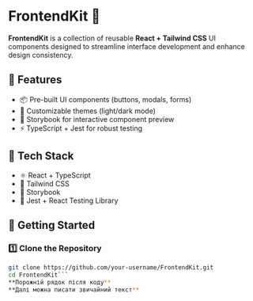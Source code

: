 # FrontendKit 🎨  

**FrontendKit** is a collection of reusable **React + Tailwind CSS** UI components designed to streamline interface development and enhance design consistency.  

## 🔹 Features  
- 📦 Pre-built UI components (buttons, modals, forms)  
- 🎨 Customizable themes (light/dark mode)  
- 📖 Storybook for interactive component preview  
- ⚡ TypeScript + Jest for robust testing  

## 🔧 Tech Stack  
- ⚛️ React + TypeScript  
- 🎨 Tailwind CSS  
- 📖 Storybook  
- 🧪 Jest + React Testing Library  

## 🚀 Getting Started  

### 1️⃣ Clone the Repository  
```bash
git clone https://github.com/your-username/FrontendKit.git  
cd FrontendKit```
**Порожній рядок після коду**
**Далі можна писати звичайний текст**

